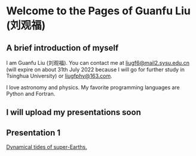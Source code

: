 # Welcome to the Pages of Guanfu Liu (刘观福)

## A brief introduction of myself
I am Guanfu Liu (刘观福). You can contact me at liugf6@mail2.sysu.edu.cn (will expire on about 31th July 2022 because I will go for further study in Tsinghua University) or liugfphy@163.com.


I love astronomy and physics. My favorite programming languages are Python and Fortran.

## I will upload my presentations soon

## Presentation 1
<a href="liuguanfu1119.github.io/presentaions/Dynamical_tides_SE.pdf" target="_blank">Dynamical tides of super-Earths.</a>

